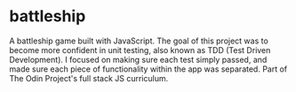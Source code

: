 # battleship
A battleship game built with JavaScript. The goal of this project was to become more confident in unit testing, also known as TDD (Test Driven Development). I focused on making sure each test simply passed, and made sure each piece of functionality within the app was separated. Part of The Odin Project's full stack JS curriculum.
